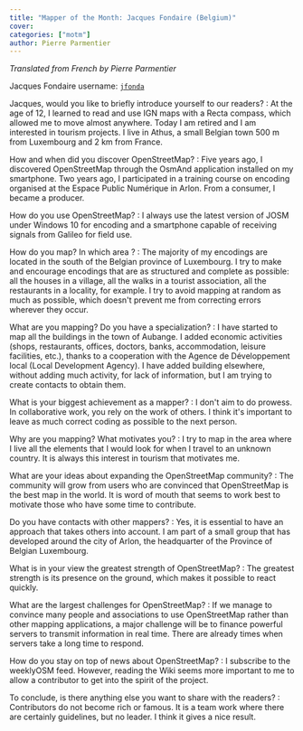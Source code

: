```yaml
---
title: "Mapper of the Month: Jacques Fondaire (Belgium)"
cover:
categories: ["motm"]
author: Pierre Parmentier
---
```


*Translated from French by Pierre Parmentier*

Jacques Fondaire username: [`jfonda`](https://www.openstreetmap.org/user/jfonda)

Jacques, would you like to briefly introduce yourself to our readers?
: At the age of 12, I learned to read and use IGN maps with a Recta compass, which allowed me to move almost anywhere. Today I am retired and I am interested in tourism projects. I live in Athus, a small Belgian town 500 m from Luxembourg and 2 km from France.

How and when did you discover OpenStreetMap?
: Five years ago, I discovered OpenStreetMap through the OsmAnd application installed on my smartphone. Two years ago, I participated in a training course on encoding organised at the Espace Public Numérique in Arlon. From a consumer, I became a producer.

How do you use OpenStreetMap?
: I always use the latest version of JOSM under Windows 10 for encoding and a smartphone capable of receiving signals from Galileo for field use.

How do you map? In which area ?
: The majority of my encodings are located in the south of the Belgian province of Luxembourg. I try to make and encourage encodings that are as structured and complete as possible: all the houses in a village, all the walks in a tourist association, all the restaurants in a locality, for example. I try to avoid mapping at random as much as possible, which doesn't prevent me from correcting errors wherever they occur.

What are you mapping? Do you have a specialization?
: I have started to map all the buildings in the town of Aubange. I added economic activities (shops, restaurants, offices, doctors, banks, accommodation, leisure facilities, etc.), thanks to a cooperation with the Agence de Développement local (Local Development Agency). I have added building elsewhere, without adding much activity, for lack of information, but I am trying to create contacts to obtain them.

What is your biggest achievement as a mapper?
: I don't aim to do prowess. In collaborative work, you rely on the work of others. I think it's important to leave as much correct coding as possible to the next person.

Why are you mapping? What motivates you?
: I try to map in the area where I live all the elements that I would look for when I travel to an unknown country.  It is always this interest in tourism that motivates me.

What are your ideas about expanding the OpenStreetMap community?
: The community will grow from users who are convinced that OpenStreetMap is the best map in the world. It is word of mouth that seems to work best to motivate those who have some time to contribute.

Do you have contacts with other mappers?
: Yes, it is essential to have an approach that takes others into account. I am part of a small group that has developed around the city of Arlon, the headquarter of the Province of Belgian Luxembourg.

What is in your view the greatest strength of OpenStreetMap?
: The greatest strength is its presence on the ground, which makes it possible to react quickly.

What are the largest challenges for OpenStreetMap?
: If we manage to convince many people and associations to use OpenStreetMap rather than other mapping applications, a major challenge will be to finance powerful servers to transmit information in real time. There are already times when servers take a long time to respond.

How do you stay on top of news about OpenStreetMap?
: I subscribe to the weeklyOSM feed. However, reading the Wiki seems more important to me to allow a contributor to get into the spirit of the project.

To conclude, is there anything else you want to share with the readers?
: Contributors do not become rich or famous. It is a team work where there are certainly guidelines, but no leader. I think it gives a nice result.
